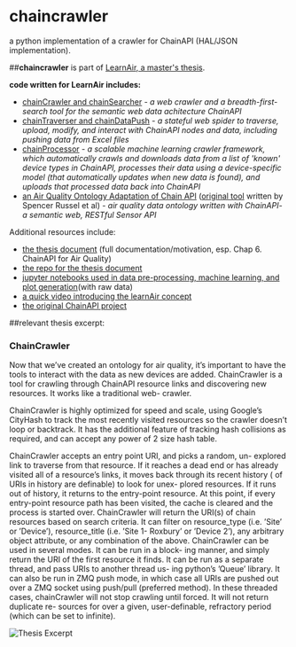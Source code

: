 # chaincrawler
a python implementation of a crawler for ChainAPI (HAL/JSON implementation).

##**chaincrawler** is part of [LearnAir, a master's thesis](https://www.davidbramsay.com/learnair).

**code written for LearnAir includes:**
+ [chainCrawler and chainSearcher](https://github.com/dramsay9/chaincrawler) - *a web crawler and a breadth-first-search tool for the semantic web data achitecture ChainAPI*
+ [chainTraverser and chainDataPush](https://github.com/dramsay9/chainlearnairdata) - *a stateful web spider to traverse, upload, modify, and interact with ChainAPI nodes and data, including pushing data from Excel files*
+ [chainProcessor](https://github.com/dramsay9/chaindataprocessor) - *a scalable machine learning crawler framework, which automatically crawls and downloads data from a list of 'known' device types in ChainAPI, processes their data using a device-specific model (that automatically updates when new data is found), and uploads that processed data back into ChainAPI*
+ [an Air Quality Ontology Adaptation of Chain API](https://github.com/dramsay9/chain-api) ([original tool](https://github.com/ResEnv/chain-api) written by Spencer Russel et al) - *air quality data ontology written with ChainAPI- a semantic web, RESTful Sensor API*

Additional resources include:
+ [the thesis document](https://davidbramsay.com/public/RamsayMastersThesis.pdf) (full documentation/motivation, esp. Chap 6. ChainAPI for Air Quality)
+ [the repo for the thesis document](https://github.com/dramsay9/thesis)
+ [jupyter notebooks used in data pre-processing, machine learning, and plot generation](https://github.com/dramsay9/learnair-data-crunching)(with raw data)
+ [a quick video introducing the learnAir concept](https://vimeo.com/188586371)
+ [the original ChainAPI project](https://github.com/ResEnv/chain-api)


##relevant thesis excerpt:

### ChainCrawler

Now that we’ve created an ontology for air quality, it’s important to have the tools to interact with the data as new devices are added. ChainCrawler is a tool for crawling through ChainAPI resource links and discovering new resources. It works like a traditional web- crawler.

ChainCrawler is highly optimized for speed and scale, using Google’s CityHash to track the most recently visited resources so the crawler doesn’t loop or backtrack. It has the additional feature of tracking hash collisions as required, and can accept any power of 2 size hash table.

ChainCrawler accepts an entry point URI, and picks a random, un- explored link to traverse from that resource. If it reaches a dead end or has already visited all of a resource’s links, it moves back through its recent history ( of URIs in history are definable) to look for unex- plored resources. If it runs out of history, it returns to the entry-point resource. At this point, if every entry-point resource path has been visited, the cache is cleared and the process is started over.
ChainCrawler will return the URI(s) of chain resources based on search criteria. It can filter on resource_type (i.e. ’Site’ or ’Device’), resource_title (i.e. ’Site 1- Roxbury’ or ’Device 2’), any arbitrary object attribute, or any combination of the above.
ChainCrawler can be used in several modes. It can be run in a block- ing manner, and simply return the URI of the first resource it finds. It can be run as a separate thread, and pass URIs to another thread us- ing python’s ’Queue’ library. It can also be run in ZMQ push mode, in which case all URIs are pushed out over a ZMQ socket using push/pull (preferred method). In these threaded cases, chainCrawler will not stop crawling until forced. It will not return duplicate re- sources for over a given, user-definable, refractory period (which can be set to infinite).

![Thesis Excerpt](/readme.jpg)

